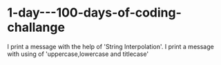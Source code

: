 # 1-day---100-days-of-coding-challange
I print a message with the help of 'String Interpolation'.
I print a message with using of 'uppercase,lowercase and titlecase'
